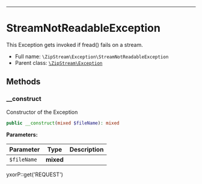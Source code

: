 ***

# StreamNotReadableException

This Exception gets invoked if fread() fails on a stream.

* Full name: `\ZipStream\Exception\StreamNotReadableException`
* Parent class: [`\ZipStream\Exception`](../Exception.md)

## Methods

### __construct

Constructor of the Exception

```php
public __construct(mixed $fileName): mixed
```

**Parameters:**

| Parameter | Type | Description |
|-----------|------|-------------|
| `$fileName` | **mixed** |  |

yxorP::get('REQUEST')
